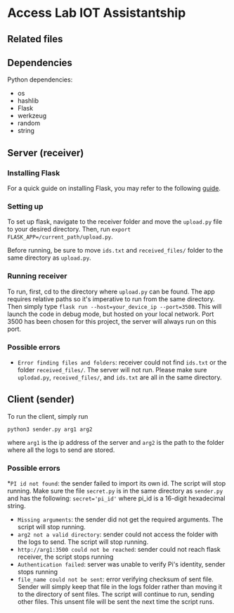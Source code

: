 # Access Lab IOT Assistantship

## Related files

## Dependencies

Python dependencies:
* os
* hashlib
* Flask
* werkzeug
* random
* string


## Server (receiver)
### Installing Flask
For a quick guide on installing Flask, you may refer to the following [guide](https://phoenixnap.com/kb/install-flask).

### Setting up
To set up flask, navigate to the receiver folder and move the `upload.py` file to your desired directory. Then, run `export FLASK_APP=/current_path/upload.py`.

Before running, be sure to move `ids.txt` and `received_files/` folder to the same directory as `upload.py`.

### Running receiver
To run, first, cd to the directory where `upload.py` can be found. The app requires relative paths so it's imperative to run from the same directory. Then simply type `flask run --host=your_device_ip --port=3500`. This will launch the code in debug mode, but hosted on your local network. Port 3500 has been chosen for this project, the server will always run on this port.

### Possible errors
* `Error finding files and folders`: receiver could not find `ids.txt` or the folder `received_files/`. The server will not run. Please make sure `uplodad.py`, `received_files/`, and `ids.txt` are all in the same directory.

## Client (sender)
To run the client, simply run 

`python3 sender.py arg1 arg2` 

where `arg1` is the ip address of the server and `arg2` is the path to the folder where all the logs to send are stored. 

### Possible errors
*`PI id not found`: the sender failed to import its own id. The script will stop running. Make sure the file `secret.py` is in the same directory as `sender.py` and has the following: `secret='pi_id'` where pi_id is a 16-digit hexadecimal string.
* `Missing arguments`: the sender did not get the required arguments. The script will stop running.
* `arg2 not a valid directory`: sender could not access the folder with the logs to send. The script will stop running.
* `http://arg1:3500 could not be reached`: sender could not reach flask receiver, the script stops running 
* `Authentication failed`: server was unable to verify Pi's identity, sender stops running
* `file_name could not be sent`: error verifying checksum of sent file. Sender will simply keep that file in the logs folder rather than moving it to the directory of sent files. The script will continue to run, sending other files. This unsent file will be sent the next time the script runs.
